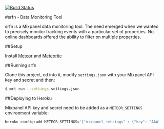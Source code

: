 [![Build Status](https://travis-ci.org/errows/srfn.png?branch=master)](https://travis-ci.org/errows/srfn)

#srfn - Data Monitoring Tool

srfn is a Mixpanel data monitoring tool. The need emerged when we wanted to precisely monitor tracking events with a particular set of properties. No online dashboards offered the ability to filter on multiple properties.

##Setup

Install [Meteor](http://meteor.com) and [Meteorite](https://github.com/oortcloud/meteorite)

##Running srfn

Clone this project, cd into it, modify ```settings.json``` with your Mixpanel API key and secret and then:

``` sh
$ mrt run --settings settings.json
```

##Deploying to Heroku

Mixpanel API key and secret need to be added as a ```METEOR_SETTINGS``` environment variable:

``` sh
heroku config:add METEOR_SETTINGS='{"mixpanel_settings" : {"key": "AAA","secret": "BBB"}}'
```
